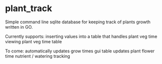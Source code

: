 # plant_track
Simple command line sqlite database for keeping track of plants growth written in GO.

Currently supports:
inserting values into a table that handles plant veg time
viewing plant veg time table

To come:
automatically updates grow times
gui
table updates
plant flower time
nutrient / watering tracking
